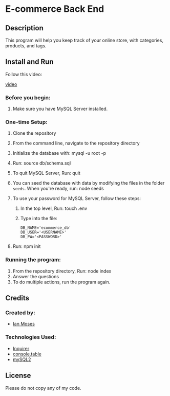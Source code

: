 # E-commerce Back End

## Description

This program will help you keep track of your online store, with categories, products, and tags.

## Install and Run

Follow this video:

[video]()

### Before you begin:

1. Make sure you have MySQL Server installed.

### One-time Setup:

1. Clone the repository
2. From the command line, navigate to the repository directory
3. Initialize the database with:
        mysql -u root -p
4. Run:
        source db/schema.sql
5. To quit MySQL Server, Run:
        quit
6. You can seed the database with data by modifying the files in the folder `seeds`. When you're ready, run:
        node seeds
7. To use your password for MySQL Server, follow these steps:
    1. In the top level, Run: 
	        touch .env
	2. Type into the file:
	
	    `DB_NAME='ecommerce_db'`		
        `DB_USER='<USERNAME>'`		
        `DB_PW='<PASSWORD>'`
	
8. Run:
        npm init

### Running the program:

1. From the repository directory, Run:
        node index
2. Answer the questions
3. To do multiple actions, run the program again.

## Credits

### Created by:
* [Ian Moses](https://github.com/Moses-Ian)

### Technologies Used:
* [Inquirer](https://www.npmjs.com/package/inquirer)
* [console.table](https://www.npmjs.com/package/console.table)
* [mySQL2](https://www.npmjs.com/package/mysql2)

## License

Please do not copy any of my code.